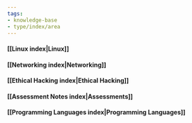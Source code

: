```yaml
---
tags: 
- knowledge-base
- type/index/area
---
```


#### [[Linux index|Linux]]
#### [[Networking index|Networking]]
#### [[Ethical Hacking index|Ethical Hacking]]
#### [[Assessment Notes index|Assessments]]
#### [[Programming Languages index|Programming Languages]]